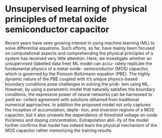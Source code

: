 # Unsupervised learning of physical principles of metal oxide semiconductor capacitor
Recent years have seen growing interest in using machine
learning (ML) to solve differential equations. Such efforts,
so far, have mainly been focused on computational aspects
and comprehending the physical principles of a system has
received very little attention. Here, we investigate whether
an unsupervised (labelled data free) ML model can accu-
rately replicate the fundamental physics of a metal-oxide-
semiconductor (MOS) capacitor, which is governed by the
Poisson-Boltzmann equation (PBE). The highly dynamic
nature of the PBE coupled with it’s unique physics-based
boundary conditions pose challenges in solving the prob-
lem using ML. However, by using a parametric model that
naturally satisfies the boundary conditions, the expressive
power of neural networks can be harnessed to yield ex-
cellent agreement with solutions obtained from traditional
numerical approaches. In addition the proposed model
not only captures the inception of accumulation, deple-
tion, and inversion regions of a MOS capacitor, but it
also unravels the dependence of threshold voltage on oxide
thickness and doping concentration. Extrapolation abil-
ity of the model further confirms that model has indeed
learn the physical mechanism of the MOS capacitor rather
memorizing the training results.
